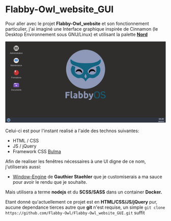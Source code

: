 # Flabby-Owl_website_GUI

Pour aller avec le projet **Flabby-Owl_website** et son fonctionnement particulier, j'ai imaginé une Interface graphique inspirée de Cinnamon (le Desktop Environnement sous GNU/Linux) et utilisant la palette **[Nord](https://www.nordtheme.com/ "An arctic, north-bluish color palette")**  

![Screenshot de Flabby-Owl_website_GUI](/demo/demo.png  "Voici a quoi cela ressemble")

Celui-ci est pour l'instant realisé a l'aide des technos suivantes:
- HTML / CSS
- JS / jQuery 
- Framework CSS [Bulma](https://bulma.io/ "Bulma: the modern CSS framework that just works.")

Afin de realiser les fenêtres nécessaires à une UI digne de ce nom, j'utiliserais aussi:
- [Window-Engine](https://github.com/GStaehler/Window-Engine "Lightweight Draggable Popup Window In Vanilla JavaScript – Window Engine") de **Gauthier Staehler** que je customiserais a ma sauce pour avoir le rendu que je souhaite.


Mais utilisera a terme **nodejs** et du **SCSS/SASS** dans un container **Docker.**

Etant donné qu'actuellement ce projet est en **HTML/CSS/JS/jQuery** pur, aucune dependance tierces autre que **git** n'est requise, un simple `git clone https://github.com/Flabby-Owl/Flabby-Owl_website_GUI.git` suffit
